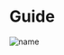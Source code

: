 # Guide
![name](https://user-images.githubusercontent.com/92838419/146384684-4ec248ac-9f25-4b7a-b54f-2426960137bd.gif)
